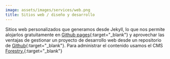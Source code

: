```yaml
---
image: assets/images/services/web.png
title: Sitios web / diseño y desarrollo
---
```

Sitios web personalizados que generamos desde Jekyll, lo que nos permite alojarlos gratuitamente en [Github pages](https://pages.github.com/){:target="_blank"} y aprovechar las ventajas de gestionar un proyecto de desarrollo web desde un repositorio de [Github](https://github.com/){:target="_blank"}. Para administrar el contenido usamos el CMS [Forestry.](https://forestry.io/){:target="_blank"}

